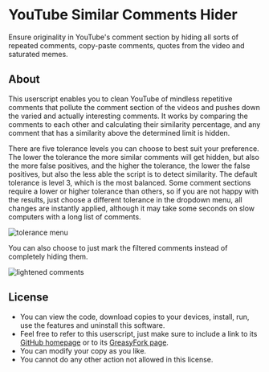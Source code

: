 # YouTube Similar Comments Hider

Ensure originality in YouTube's comment section by hiding all sorts of repeated comments, copy-paste comments, quotes from the video and saturated memes.

## About

This userscript enables you to clean YouTube of mindless repetitive comments that pollute the comment section of the videos and pushes down the varied and actually interesting comments. It works by comparing the comments to each other and calculating their similarity percentage, and any comment that has a similarity above the determined limit is hidden.

There are five tolerance levels you can choose to best suit your preference. The lower the tolerance the more similar comments will get hidden, but also the more false positives, and the higher the tolerance, the lower the false positives, but also the less able the script is to detect similarity. The default tolerance is level 3, which is the most balanced. Some comment sections require a lower or higher tolerance than others, so if you are not happy with the results, just choose a different tolerance in the dropdown menu, all changes are instantly applied, although it may take some seconds on slow computers with a long list of comments.

![tolerance menu](https://i.imgur.com/x0jLgnA.png)

You can also choose to just mark the filtered comments instead of completely hiding them.

![lightened comments](https://i.imgur.com/OQXefYL.png)

## License

- You can view the code, download copies to your devices, install, run, use the features and uninstall this software.
- Feel free to refer to this userscript, just make sure to include a link to its [GitHub homepage](https://github.com/hjk789/Creations/tree/master/JavaScript/Userscripts/YouTube-Similar-Comments-Hider) or to its [GreasyFork page](https://greasyfork.org/scripts/409500-media-speed-changer).
- You can modify your copy as you like.
- You cannot do any other action not allowed in this license.

